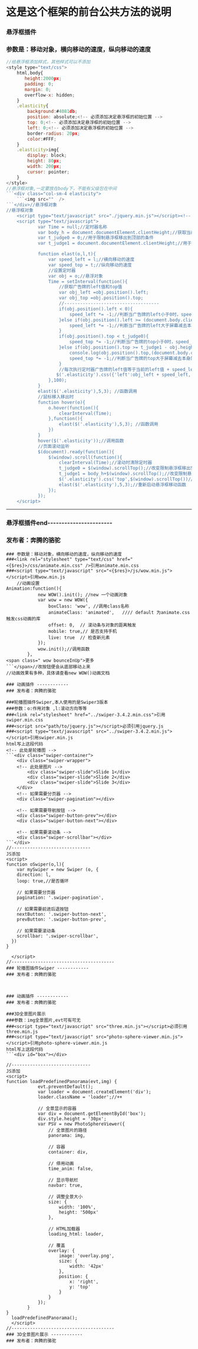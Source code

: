 ﻿# 这是这个框架的前台公共方法的说明
### 悬浮框插件
### 参数是：移动对象，横向移动的速度，纵向移动的速度
```javascript
//给悬浮框添加样式，其他样式可以不添加
<style type="text/css">
	html,body{
	   height:2000px;
	   padding: 0;
	   margin: 0;
	   overflow-x: hidden;
	}
	.elasticity{
		background:#4081db;
		position: absolute;<!-- 必须添加决定悬浮框的初始位置 -->
		top: 0;<!-- 必须添加决定悬浮框的初始位置 -->
		left: 0;<!-- 必须添加决定悬浮框的初始位置 -->
		border-radius: 20px;
		color:#FFF;
	}
	.elasticity>img{
		display: block;
		height: 80px;
		width: 200px;
		cursor: pointer;
	}
</style>
//悬浮框对象,一定要放在body下，不能有父级包在中间
```<div class="col-sm-4 elasticity">
	```<img src=""  />
```</div>//悬浮框对象
//悬浮框对象
    <script type="text/javascript" src="./jquery.min.js"></script><!-- 必须引用jq -->
    <script type="text/javascript">
    		var Time = null;//定时器名称
    		var body_h = document.documentElement.clientHeight;//获取当前屏幕的高度
    		var t_judge0 = 0;//用于限制悬浮框移出到顶部的条件
    		var t_judge1 = document.documentElement.clientHeight;//用于限制悬浮框移出到底部的条件

		  	function elast(o,l,t){
			  	var speed_left = l;//横向移动的速度
			  	var speed_top = t;//纵向移动的速度
			  	//设置定时器
			  	var obj = o;//悬浮对象
			  	Time = setInterval(function(){
			  		//获取广告牌的left值和top值
			  		var obj_left =obj.position().left;
			  		var obj_top =obj.position().top;
			  		//------------------------------------
			  		if(obj.position().left < 0){
	                    speed_left *= -1;//判断当广告牌的left小于0时，speed_left乘于-1;
			  		}else if(obj.position().left >= (document.body.clientWidth - obj.width())){
	                    speed_left *= -1;//判断当广告牌的left大于屏幕减去本身的宽度时，speed_left乘于-1;
			  		}
			  		if(obj.position().top < t_judge0){
	                    speed_top *= -1;//判断当广告牌的top小于0时，speed_left乘于-1;
			  		}else if(obj.position().top >= t_judge1 - obj.height()){
			  			console.log(obj.position().top,(document.body.clientHeight - obj.height()))
	                    speed_top *= -1;//判断当广告牌的top大于屏幕减去本身的高度时，speed_left乘于-1;
			  		}
			  		//每次执行定时器广告牌的left值等于当前的left值 + speed_left ，top值等于当前的top值 + speed_top；
		           $('.elasticity').css({'left':obj_left + speed_left,'top':obj_top + speed_top});
			  	},100);
		    }
		    elast($('.elasticity'),5,3); //函数调用
		    //鼠标移入移出时
		    function hover(o){
		    	o.hover(function(){
		    		clearInterval(Time);
		    	},function(){
                    elast($('.elasticity'),5,3); //函数调用
		    	})
		    }
            hover($('.elasticity'));//调用函数
            //页面滚动监听
            $(document).ready(function(){
				$(window).scroll(function(){
                    clearInterval(Time);//滚动时清除定时器
                    t_judge0 = $(window).scrollTop();//改变限制悬浮框移出到顶部的条件
                    t_judge1 = body_h+$(window).scrollTop();//改变限制悬浮框移出到底部的条件
                    $('.elasticity').css('top',$(window).scrollTop())//使悬浮框移动到当前屏幕的位置
                    elast($('.elasticity'),5,3);//重新启动悬浮框移动函数
				});
			});
    </script>
```
---
### 悬浮框插件end-----------------------
### 发布者：奔腾的骆驼

``` 动画插件
### 参数是：移动对象，横向移动的速度，纵向移动的速度
###<link rel="stylesheet" type="text/css" href="<{$res}>/css/animate.min.css" />引用animate.min.css
###<script type="text/javascript" src="<{$res}>/js/wow.min.js"></script>引用wow.min.js
	//动画设置
Animation:function(){
            new WOW().init(); //new 一个动画对象
            var wow = new WOW({  
                boxClass: 'wow', //调用class名称 
                animateClass: 'animated',   //// default 为animate.css触发css动画的库 
                offset: 0,  // 滚动条与对象的距离触发
                mobile: true,// 是否支持手机  
                live: true  // 检查新元素
            });  
            wow.init();//调用函数
        },
<span class=" wow bounceInUp">更多
```</span>//改按钮便会从底部移动上来
//动画效果有多种，具体请查看new WOW()动画文档

### 动画插件 ------------
### 发布者：奔腾的骆驼

###轮播图插件Swiper,本人使用的是Swiper3版本
###参数：o:作用对象 ,l:滚动方向等等
###<link rel="stylesheet" href="../swiper-3.4.2.min.css">引用swiper.min.css
###<script src="path/to/jquery.js"></script>必须引用jquery.js
###<script type="text/javascript" src="../swiper-3.4.2.min.js"></script>引用swiper.min.js
html写上这段代码
<!-- 此处是轮播图 -->
```<div class="swiper-container">
    <div class="swiper-wrapper">
	<!-- 此处是图片 -->
        <div class="swiper-slide">Slide 1</div>
        <div class="swiper-slide">Slide 2</div>
        <div class="swiper-slide">Slide 3</div>
    </div>
    <!-- 如果需要分页器 -->
    <div class="swiper-pagination"></div>
    
    <!-- 如果需要导航按钮 -->
    <div class="swiper-button-prev"></div>
    <div class="swiper-button-next"></div>
    
    <!-- 如果需要滚动条 -->
    <div class="swiper-scrollbar"></div>
```</div>
//------------------------------
JS添加
<script> 
function oSwiper(o,l){
	var mySwiper = new Swiper (o, {
    direction: l,
    loop: true,//是否循环
    
    // 如果需要分页器
    pagination: '.swiper-pagination',
    
    // 如果需要前进后退按钮
    nextButton: '.swiper-button-next',
    prevButton: '.swiper-button-prev',
    
    // 如果需要滚动条
    scrollbar: '.swiper-scrollbar',
  })        
}
  
  </script>
//---------------------------------------
### 轮播图插件Swiper ------------
### 发布者：奔腾的骆驼



### 动画插件 ------------
### 发布者：奔腾的骆驼

###3D全景图片展示
###参数：img全景图片,evt可有可无
###<script type="text/javascript" src="three.min.js"></script>必须引用three.min.js
###<script type="text/javascript" src="photo-sphere-viewer.min.js"></script>引用photo-sphere-viewer.min.js
html写上这段代码
```<div id="box"></div>

//------------------------------
JS添加
<script> 
function loadPredefinedPanorama(evt,img) {
			evt.preventDefault();
			var loader = document.createElement('div');
			loader.className = 'loader';//++

			// 全景显示的容器
			var div = document.getElementById('box');
			div.style.height = '30px';
			var PSV = new PhotoSphereViewer({
				// 全景图片的路径
				panorama: img,

				// 容器
				container: div,

				// 停用动画
				time_anim: false,

				// 显示导航栏
				navbar: true,

				// 调整全景大小
				size: {
					width: '100%',
					height: '500px'
				},

				// HTML加载器
				loading_html: loader,

				// 覆盖
				overlay: {
					image: 'overlay.png',
					size: {
						width: '42px'
					},
					position: {
						x: 'right',
						y: 'top'
					}
				}
			});
		}        
}
  loadPredefinedPanorama();
  </script>
//---------------------------------------
### 3D全景图片展示 ------------
### 发布者：奔腾的骆驼























